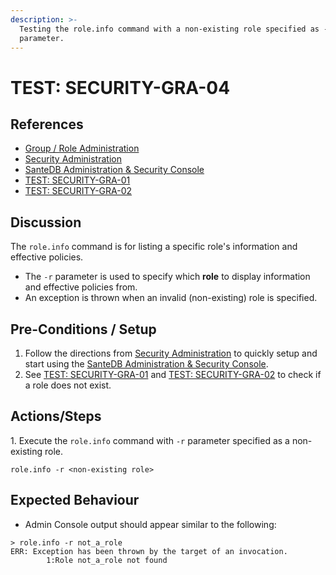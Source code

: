 ```yaml
---
description: >-
  Testing the role.info command with a non-existing role specified as -r
  parameter.
---
```


# TEST: SECURITY-GRA-04

## References

* [Group / Role Administration](../../../../../../../operations/server-administration/santedb-icdr-admin-console/group-role-management.md)
* [Security Administration](../../../../../../../operations-1/system-administration/security-administration/#demo-environment)&#x20;
* [SanteDB Administration & Security Console](../../../../../../../operations/server-administration/santedb-icdr-admin-console/)
* [TEST: SECURITY-GRA-01](test-security-gra-01.md)
*   [TEST: SECURITY-GRA-02](test-security-gra-02.md)&#x20;



## Discussion

The `role.info` command is for listing a specific role's information and effective policies.&#x20;

* The `-r` parameter is used to specify which **role** to display information and effective policies from.&#x20;
* An exception is thrown when an invalid (non-existing) role is specified.

## Pre-Conditions / Setup

1. Follow the directions from [Security Administration](../../../../../../../operations-1/system-administration/security-administration/#demo-environment) to quickly setup and start using the [SanteDB Administration & Security Console](../../../../../../../operations/server-administration/santedb-icdr-admin-console/).
2. See [TEST: SECURITY-GRA-01](test-security-gra-01.md) and [TEST: SECURITY-GRA-02](test-security-gra-02.md) to check if a role does not exist.

## Actions/Steps

1\. Execute the `role.info` command with `-r` parameter specified as a non-existing role.

```
role.info -r <non-existing role>
```

## Expected Behaviour

* Admin Console output should appear similar to the following:

```
> role.info -r not_a_role
ERR: Exception has been thrown by the target of an invocation.
        1:Role not_a_role not found
```

